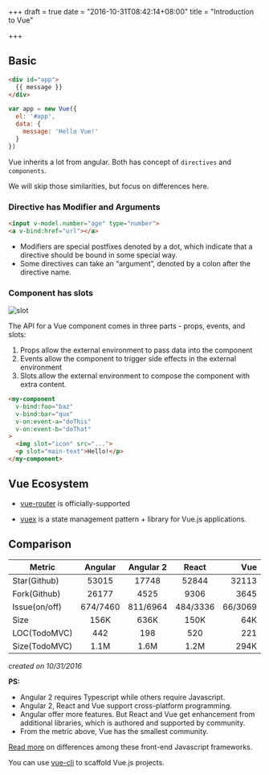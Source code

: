 +++
draft = true
date = "2016-10-31T08:42:14+08:00"
title = "Introduction to Vue"

+++
## Basic
```html
<div id="app">
  {{ message }}
</div>
```

```javascript
var app = new Vue({
  el: '#app',
  data: {
    message: 'Hello Vue!'
  }
})
```
Vue inherits a lot from angular. Both has concept of `directives` and `components`.

We will skip those similarities, but focus on differences here.

### Directive has Modifier and Arguments
```html
<input v-model.number="age" type="number">
<a v-bind:href="url"></a>
```
* Modifiers are special postfixes denoted by a dot, which indicate that a directive should be bound in some special way.
* Some directives can take an “argument”, denoted by a colon after the directive name.

### Component has slots
![slot](http://p1.bpimg.com/567571/d8c7009a5bc6f77a.jpg)

The API for a Vue component comes in three parts - props, events, and slots:

1. Props allow the external environment to pass data into the component
2. Events allow the component to trigger side effects in the external environment
3. Slots allow the external environment to compose the component with extra content.

```html
<my-component
  v-bind:foo="baz"
  v-bind:bar="qux"
  v-on:event-a="doThis"
  v-on:event-b="doThat"
>
  <img slot="icon" src="...">
  <p slot="main-text">Hello!</p>
</my-component>
```

## Vue Ecosystem

  * [vue-router](http://router.vuejs.org/) is officially-supported

  * [vuex](http://vuex.vuejs.org/) is a state management pattern + library for Vue.js applications.


## Comparison
| Metric        | Angular       | Angular 2 | React     | Vue       |
| ------------- |:-------------:|:---------:|:---------:| ---------:|
| Star(Github)  | 53015         | 17748     | 52844     | 32113     |
| Fork(Github)  | 26177         | 4525      | 9306      | 3645      |
| Issue(on/off) | 674/7460      | 811/6964  | 484/3336  | 66/3069   |
| Size          | 156K          | 636K      | 150K      | 64K       |
| LOC(TodoMVC)  |  442          | 198       | 520       | 221       |
| Size(TodoMVC) | 1.1M          | 1.6M      | 1.2M      | 294K      |
*created on 10/31/2016*


**PS:**

* Angular 2 requires Typescript while others require Javascript.
* Angular 2, React and Vue support cross-platform programming.
* Angular offer more features. But React and Vue get enhancement from
  additional libraries, which is authored and supported by community.
* From the metric above, Vue has the smallest community.

[Read more](http://vuejs.org/guide/comparison.html) on differences among these front-end Javascript frameworks.

You can use [vue-cli](https://github.com/vuejs/vue-cli) to scaffold Vue.js projects.
